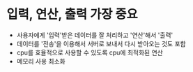 # 입력, 연산, 출력 가장 중요
- 사용자에게 '입력'받은 데이터를 잘 처리하고 '연산'해서 '출력'
- 데이터를 '전송'을 이용해서 서버로 보내서 다시 받아오는 것도 포함
- cpu를 효율적으로 사용할 수 있도록 cpu에 최적화된 연산
- 메모리 사용 최소화
